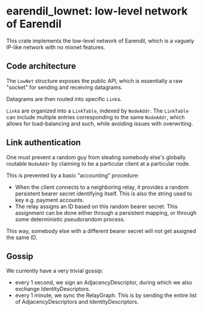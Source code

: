 # earendil_lownet: low-level network of Earendil

This crate implements the low-level network of Earendil, which is a vaguely IP-like network with no mixnet features.

## Code architecture

The `LowNet` structure exposes the public API, which is essentially a raw "socket" for sending and receiving datagrams.

Datagrams are then routed into specific `Link`s.

`Link`s are organized into a `LinkTable`, indexed by `NodeAddr`. The `LinkTable` can include multiple entries corresponding to the same `NodeAddr`, which allows for load-balancing and such, while avoiding issues with overwriting.

## Link authentication

One must prevent a random guy from stealing somebody else's globally routable `NodeAddr` by claiming to be a particular client at a particular node.

This is prevented by a basic "accounting" procedure:
- When the client connects to a neighboring relay, it provides a random persistent bearer secret identifying itself. This is also the string used to key e.g. payment accounts.
- The relay assigns an ID based on this random bearer secret. This assignment can be done either through a persistent mapping, or through some deterministic pseudorandom process.

This way, somebody else with a different bearer secret will not get assigned the same ID.

## Gossip

We currently have a very trivial gossip: 
- every 1 second, we sign an AdjacencyDescriptor, during which we also exchange IdentityDescriptors.
- every 1 minute, we sync the RelayGraph. This is by sending the entire list of AdjacencyDescriptors and IdentityDescriptors.